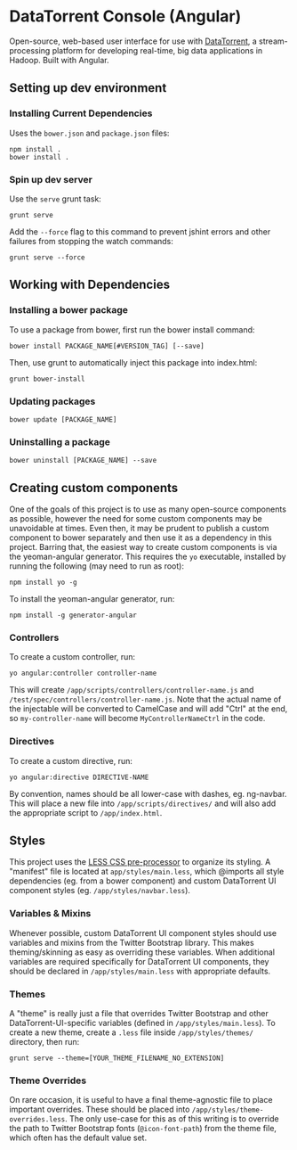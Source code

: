 DataTorrent Console (Angular)
=============================

Open-source, web-based user interface for use with [DataTorrent](http://datatorrent.com), a stream-processing platform for developing real-time, big data applications in Hadoop.
Built with Angular.


## Setting up dev environment

### Installing Current Dependencies
Uses the `bower.json` and `package.json` files:

    npm install .
    bower install .

### Spin up dev server
Use the `serve` grunt task:

    grunt serve

Add the `--force` flag to this command to prevent jshint errors and other failures from stopping the watch commands:

    grunt serve --force



## Working with Dependencies

### Installing a bower package
To use a package from bower, first run the bower install command:

    bower install PACKAGE_NAME[#VERSION_TAG] [--save]

Then, use grunt to automatically inject this package into index.html:

    grunt bower-install

### Updating packages

    bower update [PACKAGE_NAME]

### Uninstalling a package

    bower uninstall [PACKAGE_NAME] --save



## Creating custom components
One of the goals of this project is to use as many open-source components as possible, however the need for some custom components may be unavoidable at times. Even then, it may be prudent to publish a custom component to bower separately and then use it as a dependency in this project. Barring that, the easiest way to create custom components is via the yeoman-angular generator. This requires the `yo` executable, installed by running the following (may need to run as root):

    npm install yo -g

To install the yeoman-angular generator, run:

    npm install -g generator-angular


### Controllers
To create a custom controller, run:

    yo angular:controller controller-name

This will create `/app/scripts/controllers/controller-name.js` and `/test/spec/controllers/controller-name.js`. Note that the actual name of the injectable will be converted to CamelCase and will add "Ctrl" at the end, so `my-controller-name` will become `MyControllerNameCtrl` in the code.

### Directives
To create a custom directive, run:

    yo angular:directive DIRECTIVE-NAME

By convention, names should be all lower-case with dashes, eg. ng-navbar. This will place a new file into `/app/scripts/directives/` and will also add the appropriate script to `/app/index.html`.




## Styles
This project uses the [LESS CSS pre-processor](http://lesscss.org/) to organize its styling. A "manifest" file is located at `app/styles/main.less`, which @imports all style dependencies (eg. from a bower component) and custom DataTorrent UI component styles (eg. `/app/styles/navbar.less`).

### Variables & Mixins
Whenever possible, custom DataTorrent UI component styles should use variables and mixins from the Twitter Bootstrap library. This makes theming/skinning as easy as overriding these variables. When additional variables are required specifically for DataTorrent UI components, they should be declared in `/app/styles/main.less` with appropriate defaults.

### Themes
A "theme" is really just a file that overrides Twitter Bootstrap and other DataTorrent-UI-specific variables (defined in `/app/styles/main.less`). To create a new theme, create a `.less` file inside `/app/styles/themes/` directory, then run:

    grunt serve --theme=[YOUR_THEME_FILENAME_NO_EXTENSION]

### Theme Overrides
On rare occasion, it is useful to have a final theme-agnostic file to place important overrides. These should be placed into `/app/styles/theme-overrides.less`. The only use-case for this as of this writing is to override the path to Twitter Bootstrap fonts (`@icon-font-path`) from the theme file, which often has the default value set.






